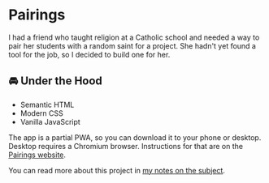 # Pairings

I had a friend who taught religion at a Catholic school and needed a way to pair her students with a random saint for a project. She hadn't yet found a tool for the job, so I decided to build one for her.

## 🚘 Under the Hood

- Semantic HTML
- Modern CSS
- Vanilla JavaScript

The app is a partial PWA, so you can download it to your phone or desktop. Desktop requires a Chromium browser. Instructions for that are on the [Pairings website](https://pairingapp.netlify.app/about).

You can read more about this project in [my notes on the subject](https://notebook.samfeldstein.xyz/notes/pairings-notes/).
